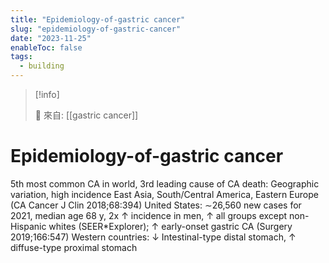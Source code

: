 ```yaml
---
title: "Epidemiology-of-gastric cancer"
slug: "epidemiology-of-gastric-cancer"
date: "2023-11-25"
enableToc: false
tags:
  - building
---
```


> [!info]
>
> 🌱 來自: [[gastric cancer]]

# Epidemiology-of-gastric cancer

5th most common CA in world, 3rd leading cause of CA death: Geographic variation, high incidence East Asia, South/Central America, Eastern Europe (CA Cancer J Clin 2018;68:394)
United States: ∼26,560 new cases for 2021, median age 68 y, 2x ↑ incidence in men, ↑ all groups except non-Hispanic whites (SEER\*Explorer); ↑ early-onset gastric CA (Surgery 2019;166:547)
Western countries: ↓ Intestinal-type distal stomach, ↑ diffuse-type proximal stomach
